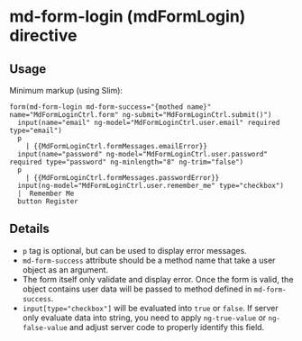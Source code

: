 # md-form-login (mdFormLogin) directive

## Usage

Minimum markup (using Slim):

    form(md-form-login md-form-success="{mothed name}" name="MdFormLoginCtrl.form" ng-submit="MdFormLoginCtrl.submit()")
      input(name="email" ng-model="MdFormLoginCtrl.user.email" required type="email")
      p
        | {{MdFormLoginCtrl.formMessages.emailError}}
      input(name="password" ng-model="MdFormLoginCtrl.user.password" required type="password" ng-minlength="8" ng-trim="false")
      p
        | {{MdFormLoginCtrl.formMessages.passwordError}}
      input(ng-model="MdFormLoginCtrl.user.remember_me" type="checkbox")
      |  Remember Me
      button Register

## Details

- `p` tag is optional, but can be used to display error messages.
- `md-form-success` attribute should be a method name that take a user object as an argument.
- The form itself only validate and display error. Once the form is valid, the object contains user data will be passed to method defined in `md-form-success`.
- `input[type="checkbox"]` will be evaluated into `true` or `false`. If server only evaluate data into string, you need to apply `ng-true-value` or `ng-false-value` and adjust server code to properly identify this field.
